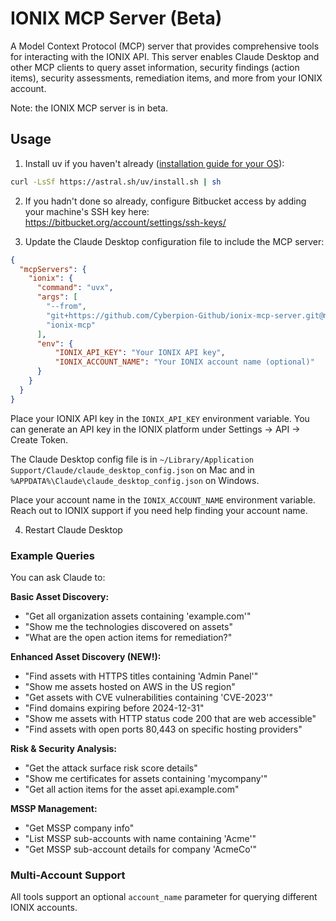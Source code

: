 # IONIX MCP Server (Beta)

A Model Context Protocol (MCP) server that provides comprehensive tools for interacting with the IONIX API. This server enables Claude Desktop and other MCP clients to query asset information, security findings (action items), security assessments, remediation items, and more from your IONIX account.

Note: the IONIX MCP server is in beta.

## Usage

1. Install uv if you haven't already ([installation guide for your OS](https://docs.astral.sh/uv/getting-started/installation/)):
  ```bash
  curl -LsSf https://astral.sh/uv/install.sh | sh
  ```

2. If you hadn't done so already, configure Bitbucket access by adding your machine's SSH key here: https://bitbucket.org/account/settings/ssh-keys/

3. Update the Claude Desktop configuration file to include the MCP server:
```json
{
  "mcpServers": {
    "ionix": {
      "command": "uvx",
      "args": [
        "--from",
        "git+https://github.com/Cyberpion-Github/ionix-mcp-server.git@main",
        "ionix-mcp"
      ],
      "env": {
          "IONIX_API_KEY": "Your IONIX API key",
          "IONIX_ACCOUNT_NAME": "Your IONIX account name (optional)"
      }
    }
  }
}
```

Place your IONIX API key in the `IONIX_API_KEY` environment variable. You can generate an API key in the IONIX platform under Settings -> API -> Create Token.

The Claude Desktop config file is in `~/Library/Application Support/Claude/claude_desktop_config.json` on Mac and in `%APPDATA%\Claude\claude_desktop_config.json` on Windows.

Place your account name in the `IONIX_ACCOUNT_NAME` environment variable. Reach out to IONIX support if you need help finding your account name.

4. Restart Claude Desktop

### Example Queries

You can ask Claude to:

**Basic Asset Discovery:**
- "Get all organization assets containing 'example.com'"
- "Show me the technologies discovered on assets"
- "What are the open action items for remediation?"

**Enhanced Asset Discovery (NEW!):**
- "Find assets with HTTPS titles containing 'Admin Panel'"
- "Show me assets hosted on AWS in the US region"
- "Get assets with CVE vulnerabilities containing 'CVE-2023'"
- "Find domains expiring before 2024-12-31"
- "Show me assets with HTTP status code 200 that are web accessible"
- "Find assets with open ports 80,443 on specific hosting providers"

**Risk & Security Analysis:**
- "Get the attack surface risk score details"
- "Show me certificates for assets containing 'mycompany'"
- "Get all action items for the asset api.example.com"

**MSSP Management:**
- "Get MSSP company info"
- "List MSSP sub-accounts with name containing 'Acme'"
- "Get MSSP sub-account details for company 'AcmeCo'"

### Multi-Account Support

All tools support an optional `account_name` parameter for querying different IONIX accounts.
